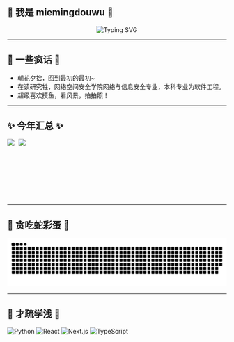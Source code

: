 ## 🎉 我是 **miemingdouwu** 🎉
<div align="center">
  <img src="https://readme-typing-svg.herokuapp.com?font=Fira+Code&weight=500&pause=1000&color=61DAFB&center=true&vCenter=true&width=435&lines=loading......;error......;" alt="Typing SVG" />
</div>

---

## 👋 一些疯话 👋
- 朝花夕拾，回到最初的最初~
- 在读研究牲，网络空间安全学院网络与信息安全专业，本科专业为软件工程。
- 超级喜欢摸鱼，看风景，拍拍照！

---

## ✨ 今年汇总 ✨
<div align="left" style="display: flex; flex-wrap: nowrap; gap: 10px;">
  <img height="137px" src="https://github-readme-stats.vercel.app/api?username=miemingdouwu&show_icons=true&hide_title=true&hide_border=true&include_all_commits=true&theme=radical&card_width=400" />
  <img height="137px" src="https://github-readme-stats.vercel.app/api/top-langs/?username=miemingdouwu&layout=compact&hide=Jupyter%20Notebook&hide_title=true&hide_border=true&theme=jolly&card_width=400" />
</div>

---

## 🎄 贪吃蛇彩蛋 🎄
<picture>
  <source media="(prefers-color-scheme: dark)" srcset="https://raw.githubusercontent.com/YxinMiracle/YxinMiracle/output/github-contribution-grid-snake-dark.svg">
  <source media="(prefers-color-scheme: light)" srcset="https://raw.githubusercontent.com/YxinMiracle/YxinMiracle/output/github-contribution-grid-snake.svg">
  <img alt="github contribution grid snake animation" src="https://raw.githubusercontent.com/YxinMiracle/YxinMiracle/output/github-contribution-grid-snake.svg">
</picture>

---

## 🧠 才疏学浅 🧠
![Python](https://img.shields.io/badge/-Python-3776AB?style=for-the-badge&logo=python&logoColor=white)
![React](https://img.shields.io/badge/-React-61DAFB?style=for-the-badge&logo=react&logoColor=black)
![Next.js](https://img.shields.io/badge/-Next.js-000000?style=for-the-badge&logo=nextdotjs)
![TypeScript](https://img.shields.io/badge/-TypeScript-3178C6?style=for-the-badge&logo=typescript&logoColor=white)



